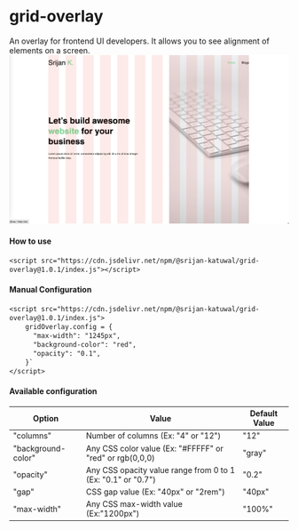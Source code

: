 # grid-overlay

An overlay for frontend UI developers. It allows you to see alignment of elements on a screen.
![Example](example.png)

#### How to use

```
<script src="https://cdn.jsdelivr.net/npm/@srijan-katuwal/grid-overlay@1.0.1/index.js"></script>
```

#### Manual Configuration

```
<script src="https://cdn.jsdelivr.net/npm/@srijan-katuwal/grid-overlay@1.0.1/index.js">
    gridOverlay.config = {
      "max-width": "1245px",
      "background-color": "red",
      "opacity": "0.1",
    }`
</script>
```

#### Available configuration

| Option             | Value                                                        | Default Value |
| ------------------ | ------------------------------------------------------------ | ------------- |
| "columns"          | Number of columns (Ex: "4" or "12")                          | "12"          |
| "background-color" | Any CSS color value (Ex: "#FFFFF" or "red" or rgb(0,0,0)     | "gray"        |
| "opacity"          | Any CSS opacity value range from 0 to 1 (Ex: "0.1" or "0.7") | "0.2"         |
| "gap"              | CSS gap value (Ex: "40px" or "2rem")                         | "40px"        |
| "max-width"        | Any CSS max-width value (Ex:"1200px")                        | "100%"        |
